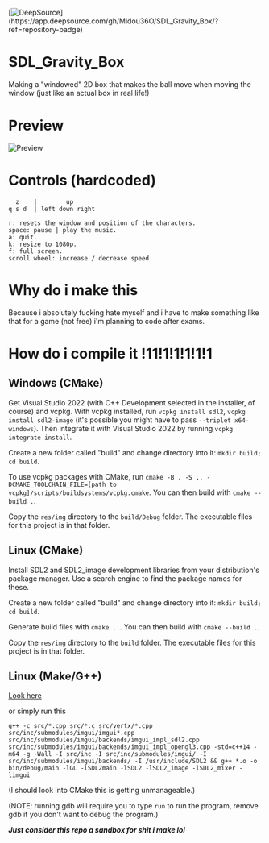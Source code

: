 [![DeepSource](https://app.deepsource.com/gh/Midou36O/SDL_Gravity_Box.svg/?label=active+issues&show_trend=true&token=Yy5RIIW9uK5rZ9k4pbAxcxr_)](https://app.deepsource.com/gh/Midou36O/SDL_Gravity_Box/?ref=repository-badge)

# SDL_Gravity_Box

Making a "windowed" 2D box that makes the ball move when moving the window (just like an actual box in real life!)

# Preview

![Preview](resources/prev.gif)

# Controls (hardcoded)

```
  z    |        up
q s d  | left down right

r: resets the window and position of the characters.
space: pause | play the music.
a: quit.
k: resize to 1080p.
f: full screen.
scroll wheel: increase / decrease speed.
```

# Why do i make this

Because i absolutely fucking hate myself and i have to make something like that for a game (not free) i'm planning to code after exams.

# How do i compile it !11!1!1!1!1!1

## Windows (CMake)

Get Visual Studio 2022 (with C++ Development selected in the installer, of course) and vcpkg. With vcpkg installed, run `vcpkg install sdl2`, `vcpkg install sdl2-image` (it's possible you might have to pass `--triplet x64-windows`). Then integrate it with Visual Studio 2022 by running `vcpkg integrate install`.

Create a new folder called "build" and change directory into it: `mkdir build; cd build`.

To use vcpkg packages with CMake, run `cmake -B . -S .. -DCMAKE_TOOLCHAIN_FILE=[path to vcpkg]/scripts/buildsystems/vcpkg.cmake`. You can then build with `cmake --build .`.

Copy the `res/img` directory to the `build/Debug` folder. The executable files for this project is in that folder.

## Linux (CMake)

Install SDL2 and SDL2_image development libraries from your distribution's package manager. Use a search engine to find the package names for these.

Create a new folder called "build" and change directory into it: `mkdir build; cd build`.

Generate build files with `cmake ..`. You can then build with `cmake --build .`.

Copy the `res/img` directory to the `build` folder. The executable files for this project is in that folder.

## Linux (Make/G++)

[Look here](https://lazyfoo.net/tutorials/SDL/01_hello_SDL/index.php)

or simply run this

`g++ -c src/*.cpp src/*.c src/vertx/*.cpp src/inc/submodules/imgui/imgui*.cpp src/inc/submodules/imgui/backends/imgui_impl_sdl2.cpp src/inc/submodules/imgui/backends/imgui_impl_opengl3.cpp -std=c++14 -m64 -g -Wall -I src/inc -I src/inc/submodules/imgui/ -I src/inc/submodules/imgui/backends/ -I /usr/include/SDL2 && g++ *.o -o bin/debug/main -lGL -lSDL2main -lSDL2 -lSDL2_image -lSDL2_mixer -limgui`

(I should look into CMake this is getting unmanageable.)

(NOTE: running gdb will require you to type `run` to run the program, remove gdb if you don't want to debug the program.)

_**Just consider this repo a sandbox for shit i make lol**_
